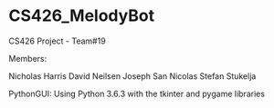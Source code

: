 # CS426_MelodyBot
CS426 Project - Team#19

Members:

Nicholas Harris
David Neilsen
Joseph San Nicolas
Stefan Stukelja

PythonGUI: Using Python 3.6.3 with the tkinter and pygame libraries

